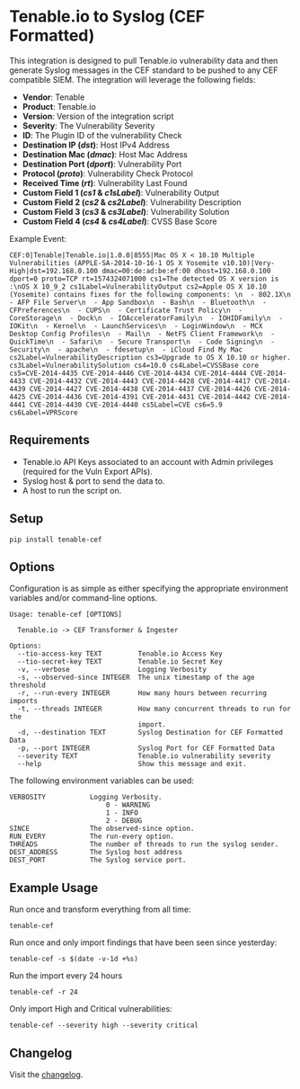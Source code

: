 # Tenable.io to Syslog (CEF Formatted)

This integration is designed to pull Tenable.io vulnerability data and then
generate Syslog messages in the CEF standard to be pushed to any CEF compatible
SIEM.  The integration will leverage the following fields:

* **Vendor**: Tenable
* **Product**: Tenable.io
* **Version**: Version of the integration script
* **Severity**: The Vulnerability Severity
* **ID**: The Plugin ID of the vulnerability Check
* **Destination IP (_dst_)**: Host IPv4 Address
* **Destination Mac (_dmac_)**: Host Mac Address
* **Destination Port (_dport_)**: Vulnerability Port
* **Protocol (_proto_)**: Vulnerability Check Protocol
* **Received Time (_rt_)**: Vulnerability Last Found
* **Custom Field 1 (_cs1_ & _c1sLabel_)**: Vulnerability Output
* **Custom Field 2 (_cs2_ & _cs2Label_)**: Vulnerability Description
* **Custom Field 3 (_cs3_ & _cs3Label_)**: Vulnerability Solution
* **Custom Field 4 (_cs4_ & _cs4Label_)**: CVSS Base Score

Example Event:

```
CEF:0|Tenable|Tenable.io|1.0.0|8555|Mac OS X < 10.10 Multiple Vulnerabilities (APPLE-SA-2014-10-16-1 OS X Yosemite v10.10)|Very-High|dst=192.168.0.100 dmac=00:de:ad:be:ef:00 dhost=192.168.0.100 dport=0 proto=TCP rt=1574324071000 cs1=The detected OS X version is :\nOS X 10_9_2 cs1Label=VulnerabilityOutput cs2=Apple OS X 10.10 (Yosemite) contains fixes for the following components: \n  - 802.1X\n  - AFP File Server\n  - App Sandbox\n  - Bash\n  - Bluetooth\n  - CFPreferences\n  - CUPS\n  - Certificate Trust Policy\n  - CoreStorage\n  - Dock\n  - IOAcceleratorFamily\n  - IOHIDFamily\n  - IOKit\n  - Kernel\n  - LaunchServices\n  - LoginWindow\n  - MCX Desktop Config Profiles\n  - Mail\n  - NetFS Client Framework\n  - QuickTime\n  - Safari\n  - Secure Transport\n  - Code Signing\n  - Security\n  - apache\n  - fdesetup\n  - iCloud Find My Mac cs2Label=VulnerabilityDescription cs3=Upgrade to OS X 10.10 or higher. cs3Label=VulnerabilitySolution cs4=10.0 cs4Label=CVSSBase core cs5=CVE-2014-4435 CVE-2014-4446 CVE-2014-4434 CVE-2014-4444 CVE-2014-4433 CVE-2014-4432 CVE-2014-4443 CVE-2014-4428 CVE-2014-4417 CVE-2014-4439 CVE-2014-4427 CVE-2014-4438 CVE-2014-4437 CVE-2014-4426 CVE-2014-4425 CVE-2014-4436 CVE-2014-4391 CVE-2014-4431 CVE-2014-4442 CVE-2014-4441 CVE-2014-4430 CVE-2014-4440 cs5Label=CVE cs6=5.9 cs6Label=VPRScore
```

## Requirements

* Tenable.io API Keys associated to an account with Admin privileges (required
  for the Vuln Export APIs).
* Syslog host & port to send the data to.
* A host to run the script on.

## Setup

```
pip install tenable-cef
```


## Options

Configuration is as simple as either specifying the appropriate environment
variables and/or command-line options.

```
Usage: tenable-cef [OPTIONS]

  Tenable.io -> CEF Transformer & Ingester

Options:
  --tio-access-key TEXT         Tenable.io Access Key
  --tio-secret-key TEXT         Tenable.io Secret Key
  -v, --verbose                 Logging Verbosity
  -s, --observed-since INTEGER  The unix timestamp of the age threshold
  -r, --run-every INTEGER       How many hours between recurring imports
  -t, --threads INTEGER         How many concurrent threads to run for the
                                import.
  -d, --destination TEXT        Syslog Destination for CEF Formatted Data
  -p, --port INTEGER            Syslog Port for CEF Formatted Data
  --severity TEXT               Tenable.io vulnerability severity
  --help                        Show this message and exit.
```

The following environment variables can be used:

```
VERBOSITY           Logging Verbosity.
                        0 - WARNING
                        1 - INFO
                        2 - DEBUG
SINCE               The observed-since option.
RUN_EVERY           The run-every option.
THREADS             The number of threads to run the syslog sender.
DEST_ADDRESS        The Syslog host address
DEST_PORT           The Syslog service port.
```

## Example Usage

Run once and transform everything from all time:

```
tenable-cef
```

Run once and only import findings that have been seen since yesterday:

```
tenable-cef -s $(date -v-1d +%s)
```

Run the import every 24 hours

```
tenable-cef -r 24
```

Only import High and Critical vulnerabilities:

```
tenable-cef --severity high --severity critical
```

## Changelog

Visit the [changelog](CHANGELOG.md).